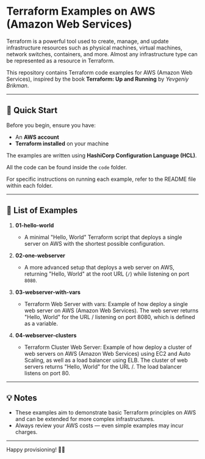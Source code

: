 # Terraform Examples on AWS (Amazon Web Services)

Terraform is a powerful tool used to create, manage, and update infrastructure resources such as physical machines, virtual machines, network switches, containers, and more. Almost any infrastructure type can be represented as a resource in Terraform.

This repository contains Terraform code examples for AWS (Amazon Web Services), inspired by the book **Terraform: Up and Running** by *Yevgeniy Brikman*.

---

## 🚀 Quick Start

Before you begin, ensure you have:

- An **AWS account**
- **Terraform installed** on your machine

The examples are written using **HashiCorp Configuration Language (HCL)**.

All the code can be found inside the `code` folder.

For specific instructions on running each example, refer to the README file within each folder.

---

## 📁 List of Examples

1. **01-hello-world**  
   - A minimal "Hello, World" Terraform script that deploys a single server on AWS with the shortest possible configuration.

2. **02-one-webserver**  
   - A more advanced setup that deploys a web server on AWS, returning "Hello, World" at the root URL (`/`) while listening on port `8080`.

3. **03-webserver-with-vars**  
   - Terraform Web Server with vars: Example of how deploy a single web server on AWS (Amazon Web Services). The web server returns "Hello, World" for the URL / listening on port 8080, which is defined as a variable.

4. **04-webserver-clusters**  
   - Terraform Cluster Web Server: Example of how deploy a cluster of web servers on AWS (Amazon Web Services) using EC2 and Auto Scaling, as well as a load balancer using ELB. The cluster of web servers returns "Hello, World" for the URL /. The load balancer listens on port 80.

---

## 💡 Notes

- These examples aim to demonstrate basic Terraform principles on AWS and can be extended for more complex infrastructures.
- Always review your AWS costs — even simple examples may incur charges.

---

Happy provisioning! 🚀✨  
